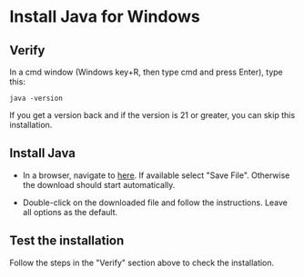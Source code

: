 # Install Java for Windows

## Verify

In a cmd window (Windows key+R, then type cmd and press Enter), type this:

```
java -version
```

If you get a version back and if the version is 21 or greater, you can skip this installation.

## Install Java

* In a browser, navigate to [here](https://corretto.aws/downloads/latest/amazon-corretto-21-x64-windows-jdk.msi). If available select "Save File". Otherwise the download should start automatically.

* Double-click on the downloaded file and follow the instructions. Leave all options as the default.

## Test the installation

Follow the steps in the "Verify" section above to check the installation.
